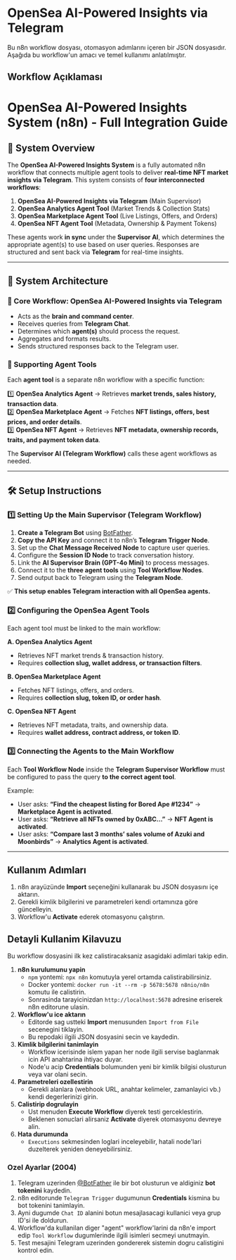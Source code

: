 # OpenSea AI-Powered Insights via Telegram

Bu n8n workflow dosyası, otomasyon adımlarını içeren bir JSON dosyasıdır.
Aşağıda bu workflow'un amacı ve temel kullanımı anlatılmıştır.

## Workflow Açıklaması
# OpenSea AI-Powered Insights System (n8n) - Full Integration Guide

## 🚀 System Overview
The **OpenSea AI-Powered Insights System** is a fully automated n8n workflow that connects multiple agent tools to deliver **real-time NFT market insights via Telegram**. This system consists of **four interconnected workflows**:

1. **OpenSea AI-Powered Insights via Telegram** (Main Supervisor)  
2. **OpenSea Analytics Agent Tool** (Market Trends & Collection Stats)  
3. **OpenSea Marketplace Agent Tool** (Live Listings, Offers, and Orders)  
4. **OpenSea NFT Agent Tool** (Metadata, Ownership & Payment Tokens)

These agents work **in sync** under the **Supervisor AI**, which determines the appropriate agent(s) to use based on user queries. Responses are structured and sent back via **Telegram** for real-time insights.

---

## 🔗 **System Architecture**

### **🔹 Core Workflow: OpenSea AI-Powered Insights via Telegram**
- Acts as the **brain and command center**.
- Receives queries from **Telegram Chat**.
- Determines which **agent(s)** should process the request.
- Aggregates and formats results.
- Sends structured responses back to the Telegram user.

### **🔹 Supporting Agent Tools**
Each **agent tool** is a separate n8n workflow with a specific function:

1️⃣ **OpenSea Analytics Agent** → Retrieves **market trends, sales history, transaction data**.  
2️⃣ **OpenSea Marketplace Agent** → Fetches **NFT listings, offers, best prices, and order details**.  
3️⃣ **OpenSea NFT Agent** → Retrieves **NFT metadata, ownership records, traits, and payment token data**.

The **Supervisor AI (Telegram Workflow)** calls these agent workflows as needed.

---

## 🛠 **Setup Instructions**

### **1️⃣ Setting Up the Main Supervisor (Telegram Workflow)**
1. **Create a Telegram Bot** using [BotFather](https://t.me/botfather).
2. **Copy the API Key** and connect it to n8n’s **Telegram Trigger Node**.
3. Set up the **Chat Message Received Node** to capture user queries.
4. Configure the **Session ID Node** to track conversation history.
5. Link the **AI Supervisor Brain (GPT-4o Mini)** to process messages.
6. Connect it to the **three agent tools** using **Tool Workflow Nodes**.
7. Send output back to Telegram using the **Telegram Node**.

✅ **This setup enables Telegram interaction with all OpenSea agents.**

### **2️⃣ Configuring the OpenSea Agent Tools**
Each agent tool must be linked to the main workflow:

**A. OpenSea Analytics Agent**
- Retrieves NFT market trends & transaction history.
- Requires **collection slug, wallet address, or transaction filters**.

**B. OpenSea Marketplace Agent**
- Fetches NFT listings, offers, and orders.
- Requires **collection slug, token ID, or order hash**.

**C. OpenSea NFT Agent**
- Retrieves NFT metadata, traits, and ownership data.
- Requires **wallet address, contract address, or token ID**.

### **3️⃣ Connecting the Agents to the Main Workflow**
Each **Tool Workflow Node** inside the **Telegram Supervisor Workflow** must be configured to pass the query **to the correct agent tool**.

Example:
- User asks: **“Find the cheapest listing for Bored Ape #1234”** → **Marketplace Agent is activated**.
- User asks: **“Retrieve all NFTs owned by 0xABC...”** → **NFT Agent is activated**.
- User asks: **“Compare last 3 months’ sales volume of Azuki and Moonbirds”** → **Analytics Agent is activated**.

---

## Kullanım Adımları
1. n8n arayüzünde **Import** seçeneğini kullanarak bu JSON dosyasını içe aktarın.
2. Gerekli kimlik bilgilerini ve parametreleri kendi ortamınıza göre güncelleyin.
3. Workflow'u **Activate** ederek otomasyonu çalıştırın.
## Detayli Kullanim Kilavuzu

Bu workflow dosyasini ilk kez calistiracaksaniz asagidaki adimlari takip edin.

1. **n8n kurulumunu yapin**  
   - `npm` yontemi: `npx n8n` komutuyla yerel ortamda calistirabilirsiniz.  
   - Docker yontemi: `docker run -it --rm -p 5678:5678 n8nio/n8n` komutu ile calistirin.  
   - Sonrasinda tarayicinizdan `http://localhost:5678` adresine eriserek n8n editorune ulasin.
2. **Workflow'u ice aktarın**  
   - Editorde sag ustteki **Import** menusunden `Import from File` secenegini tiklayin.  
   - Bu repodaki ilgili JSON dosyasini secin ve kaydedin.
3. **Kimlik bilgilerini tanimlayin**  
   - Workflow icerisinde islem yapan her node ilgili servise baglanmak icin API anahtarina ihtiyac duyar.  
   - Node'u acip **Credentials** bolumunden yeni bir kimlik bilgisi olusturun veya var olani secin.
4. **Parametreleri ozellestirin**  
   - Gerekli alanlara (webhook URL, anahtar kelimeler, zamanlayici vb.) kendi degerlerinizi girin.
5. **Calistirip dogrulayin**  
   - Ust menuden **Execute Workflow** diyerek testi gerceklestirin.  
   - Beklenen sonuclari alirsaniz **Activate** diyerek otomasyonu devreye alin.
6. **Hata durumunda**  
   - `Executions` sekmesinden loglari inceleyebilir, hatali node'lari duzelterek yeniden deneyebilirsiniz.

### Ozel Ayarlar (2004)
1. Telegram uzerinden [@BotFather](https://t.me/BotFather) ile bir bot olusturun ve aldiginiz **bot tokenini** kaydedin.
2. n8n editorunde `Telegram Trigger` dugumunun **Credentials** kismina bu bot tokenini tanimlayin.
3. Ayni dugumde `Chat ID` alanini botun mesajlasacagi kullanici veya grup ID'si ile doldurun.
4. Workflow'da kullanilan diger "agent" workflow'larini da n8n'e import edip `Tool Workflow` dugumlerinde ilgili isimleri secmeyi unutmayin.
5. Test mesajini Telegram uzerinden gondererek sistemin dogru calistigini kontrol edin.
